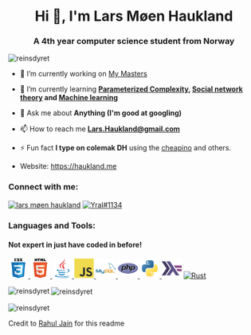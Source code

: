 <h1 align="center">Hi 👋, I'm Lars Møen Haukland</h1>
<h3 align="center">A 4th year computer science student from Norway</h3>

<p align="left"> <img src="https://komarev.com/ghpvc/?username=reinsdyret&label=Profile%20views&color=0e75b6&style=flat" alt="reinsdyret" /> </p>

- 🔭 I’m currently working on [My Masters](https://www.uib.no/studier/MAMN-INF/AG/plan)

- 🌱 I’m currently learning **<a href="https://www4.uib.no/en/courses/INF334">Parameterized Complexity</a>, <a href="https://www4.uib.no/en/courses/INF207">Social network theory</a> and <a href="https://www4.uib.no/en/courses/INF264">Machine learning</a>**

- 💬 Ask me about **Anything (I'm good at googling)**

- 📫 How to reach me **Lars.Haukland@gmail.com**

- ⚡ Fun fact **I type on colemak DH** using the [cheapino](https://github.com/tompi/cheapino) and others.

- Website: https://haukland.me 

<h3 align="left">Connect with me:</h3>
<p align="left">
<a href="https://linkedin.com/in/lars møen haukland" target="blank"><img align="center" src="https://raw.githubusercontent.com/rahuldkjain/github-profile-readme-generator/master/src/images/icons/Social/linked-in-alt.svg" alt="lars møen haukland" height="30" width="40" /></a>
<a href="https://discord.gg/Yral#1134" target="blank"><img align="center" src="https://raw.githubusercontent.com/rahuldkjain/github-profile-readme-generator/master/src/images/icons/Social/discord.svg" alt="Yral#1134" height="30" width="40" /></a>
</p>

<h3 align="left">Languages and Tools:</h3>
<h4 align="left">Not expert in just have coded in before!</h4>
<p align="left"> <a href="https://www.w3schools.com/css/" target="_blank" rel="noreferrer"> <img src="https://raw.githubusercontent.com/devicons/devicon/master/icons/css3/css3-original-wordmark.svg" alt="css3" width="40" height="40"/> </a> <a href="https://www.w3.org/html/" target="_blank" rel="noreferrer"> <img src="https://raw.githubusercontent.com/devicons/devicon/master/icons/html5/html5-original-wordmark.svg" alt="html5" width="40" height="40"/> </a> <a href="https://www.java.com" target="_blank" rel="noreferrer"> <img src="https://raw.githubusercontent.com/devicons/devicon/master/icons/java/java-original.svg" alt="java" width="40" height="40"/> </a> <a href="https://developer.mozilla.org/en-US/docs/Web/JavaScript" target="_blank" rel="noreferrer"> <img src="https://raw.githubusercontent.com/devicons/devicon/master/icons/javascript/javascript-original.svg" alt="javascript" width="40" height="40"/> </a> <a href="https://www.mysql.com/" target="_blank" rel="noreferrer"> <img src="https://raw.githubusercontent.com/devicons/devicon/master/icons/mysql/mysql-original-wordmark.svg" alt="mysql" width="40" height="40"/> </a> <a href="https://www.php.net" target="_blank" rel="noreferrer"> <img src="https://raw.githubusercontent.com/devicons/devicon/master/icons/php/php-original.svg" alt="php" width="40" height="40"/> </a> <a href="https://www.python.org" target="_blank" rel="noreferrer"> <img src="https://raw.githubusercontent.com/devicons/devicon/master/icons/python/python-original.svg" alt="python" width="40" height="40"/> </a> <a href="https://www.haskell.org/" target="_blank" rel="noferrer"><img src="https://raw.githubusercontent.com/devicons/devicon/master/icons/haskell/haskell-original.svg" alt="haskell" width="40" height ="40"></a> <a href="https://www.rust-lang.org/" target="_ blank" rel="noferrer"><img src="https://raw.githubusercontent.com/rahuldkjain/github-profile-readme-generator/master/src/images/icons/ProgrammingLanguages/rust.svg" alt="Rust" widt="40" height="40"></a></p>

<p><img align="left" src="https://github-readme-stats.vercel.app/api/top-langs?username=reinsdyret&show_icons=true&locale=en&layout=compact&theme=radical" alt="reinsdyret" /></p>

<p>&nbsp;<img align="center" src="https://github-readme-stats.vercel.app/api?username=reinsdyret&show_icons=true&locale=en&theme=radical" alt="reinsdyret" /></p>

<p><img align="center" src="https://github-readme-streak-stats.herokuapp.com/?user=reinsdyret&theme=radical" alt="reinsdyret" /></p>

<p>Credit to <a href="https://github.com/rahuldkjain">Rahul Jain</a> for this readme</p>
